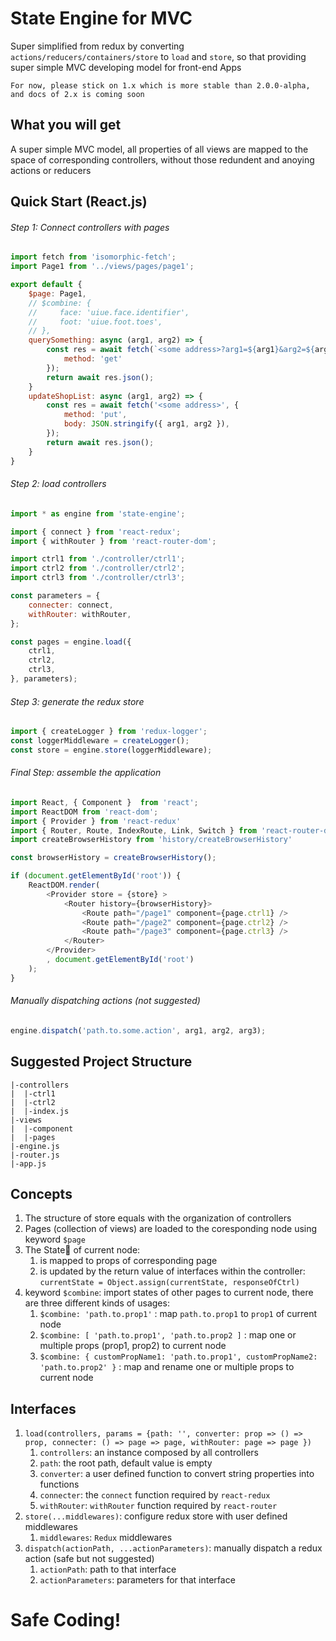 # State Engine for MVC
Super simplified from redux by converting `actions/reducers/containers/store` to `load` and `store`, so that providing super simple MVC developing model for front-end Apps

`For now, please stick on 1.x which is more stable than 2.0.0-alpha, and docs of 2.x is coming soon`

## What you will get
A super simple MVC model, all properties of all views are mapped to the space of corresponding controllers, without those redundent and anoying actions or reducers

## Quick Start (React.js)
###### Step 1: Connect controllers with pages 
```javascript
import fetch from 'isomorphic-fetch';
import Page1 from '../views/pages/page1';

export default {
    $page: Page1,
    // $combine: { 
    //     face: 'uiue.face.identifier', 
    //     foot: 'uiue.foot.toes', 
    // },
    querySomething: async (arg1, arg2) => {
        const res = await fetch(`<some address>?arg1=${arg1}&arg2=${arg2}`, {
            method: 'get'
        });
        return await res.json();
    }
    updateShopList: async (arg1, arg2) => {
        const res = await fetch('<some address>', {
            method: 'put',
            body: JSON.stringify({ arg1, arg2 }),
        });
        return await res.json();
    }
}
```
###### Step 2: load controllers
```javascript
import * as engine from 'state-engine';

import { connect } from 'react-redux';
import { withRouter } from 'react-router-dom';

import ctrl1 from './controller/ctrl1';
import ctrl2 from './controller/ctrl2';
import ctrl3 from './controller/ctrl3';

const parameters = {
    connecter: connect,
    withRouter: withRouter,
};

const pages = engine.load({
    ctrl1,
    ctrl2,
    ctrl3,
}, parameters);
```
###### Step 3: generate the redux store
```javascript
import { createLogger } from 'redux-logger';
const loggerMiddleware = createLogger();
const store = engine.store(loggerMiddleware);
```
###### Final Step: assemble the application
```javascript
import React, { Component }  from 'react';
import ReactDOM from 'react-dom';
import { Provider } from 'react-redux'
import { Router, Route, IndexRoute, Link, Switch } from 'react-router-dom'
import createBrowserHistory from 'history/createBrowserHistory'

const browserHistory = createBrowserHistory();

if (document.getElementById('root')) {
    ReactDOM.render(
        <Provider store = {store} >
            <Router history={browserHistory}>
                <Route path="/page1" component={page.ctrl1} />
                <Route path="/page2" component={page.ctrl2} />
                <Route path="/page3" component={page.ctrl3} />
            </Router>
        </Provider>
        , document.getElementById('root')
    );
}
```
###### Manually dispatching actions (not suggested)
```javascript
engine.dispatch('path.to.some.action', arg1, arg2, arg3);
```
## Suggested Project Structure
```
|-controllers
|  |-ctrl1
|  |-ctrl2
|  |-index.js
|-views
|  |-component
|  |-pages
|-engine.js
|-router.js
|-app.js
```
## Concepts
1. The structure of store equals with the organization of controllers
1. Pages (collection of views) are loaded to the coresponding node using keyword `$page`
1. The State of current node:
    1. is mapped to props of corresponding page
    1. is updated by the return value of interfaces within the controller: `currentState = Object.assign(currentState, responseOfCtrl)`
1. keyword `$combine`: import states of other pages to current node, there are three different kinds of usages:
    1. `$combine: 'path.to.prop1'` : map `path.to.prop1` to `prop1` of current node
    1. `$combine: [ 'path.to.prop1', 'path.to.prop2 ]` : map one or multiple props (prop1, prop2) to current node
    1. `$combine: { customPropName1: 'path.to.prop1', customPropName2: 'path.to.prop2' }` : map and rename one or multiple props to current node
## Interfaces
1. `load(controllers, params = {path: '', converter: prop => () => prop, connecter: () => page => page, withRouter: page => page })`
    1. `controllers`: an instance composed by all controllers
    1. `path`: the root path, default value is empty
    1. `converter`: a user defined function to convert string properties into functions
    1. `connecter`:  the `connect` function required by `react-redux`
    1. `withRouter`: `withRouter` function required by `react-router`
1. `store(...middlewares)`: configure redux store with user defined middlewares
    1. `middlewares`: `Redux` middlewares
1. `dispatch(actionPath, ...actionParameters)`: manually dispatch a redux action (safe but not suggested)
    1. `actionPath`: path to that interface
    1. `actionParameters`: parameters for that interface


# Safe Coding!
